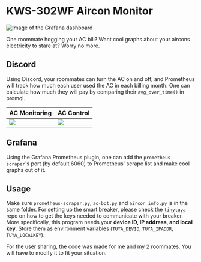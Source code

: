 # KWS-302WF Aircon Monitor

![Image of the Grafana dashboard](https://i.imgur.com/AqQee6w.jpeg)

One roommate hogging your AC bill? Want cool graphs about your aircons electricity to stare at? Worry no more. 

## Discord
Using Discord, your roommates can turn the AC on and off, and Prometheus will track how much each user used the AC in each billing month. One can calculate how much they will pay by comparing their `avg_over_time()` in promql.

| AC Monitoring | AC Control |
| - | - |
| ![](https://i.imgur.com/W1FbqkI.jpeg) | ![](https://i.imgur.com/wJu7aoQ.jpeg) |

## Grafana
Using the Grafana Prometheus plugin, one can add the `prometheus-scraper`'s port (by default 6060) to Prometheus' scrape list and make cool graphs out of it.

## Usage
Make sure `prometheus-scraper.py`, `ac-bot.py` and `aircon_info.py` is in the same folder. For setting up the smart breaker, please check the [`tinytuya`](https://i.imgur.com/wJu7aoQ.jpeg) repo on how to get the keys needed to communicate with your breaker. More specifically, this program needs your **device ID, IP address, and local key**. Store them as environment variables (`TUYA_DEVID`, `TUYA_IPADDR`, `TUYA_LOCALKEY`).

For the user sharing, the code was made for me and my 2 roommates. You will have to modify it to fit your situation.

